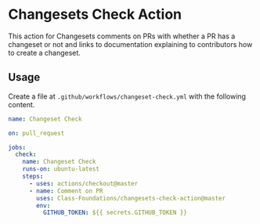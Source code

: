 # Changesets Check Action

This action for Changesets comments on PRs with whether a PR has a changeset or not and links to documentation explaining to contributors how to create a changeset.

## Usage

Create a file at `.github/workflows/changeset-check.yml` with the following content.

```yml
name: Changeset Check

on: pull_request

jobs:
  check:
    name: Changeset Check
    runs-on: ubuntu-latest
    steps:
      - uses: actions/checkout@master
      - name: Comment on PR
        uses: Class-Foundations/changesets-check-action@master
        env:
          GITHUB_TOKEN: ${{ secrets.GITHUB_TOKEN }}
```
